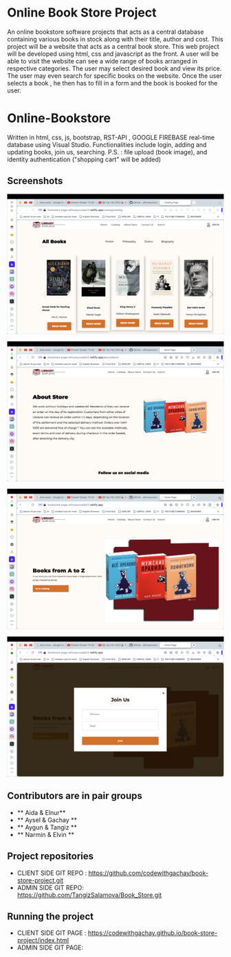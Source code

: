 # Online Book Store Project

An online bookstore software projects that acts as a central database containing various books in stock along with their title, author and cost. This project will be a website that acts as a central book store. This web project will be developed using html, css and javascript as the front. A user will be able to visit the website can see a wide range of books arranged in respective categories. The user may select desired book and view its price. The user may even search for specific books on the website. Once the user selects a book , he then has to fill in a form and the book is booked for the user.

# Online-Bookstore
Written in html, css, js, bootstrap, RST-API , GOOGLE FIREBASE real-time database using Visual Studio. 
Functionalities include login, adding and updating books, join us, searching.
P.S. : file upload (book image), and identity authentication ("shopping cart" will be added)

## Screenshots

![Alt text](<assets/image/screenshots/Screenshot 2023-10-24 at 12.24.32.png>)

![Alt text](<assets/image/screenshots/Screenshot 2023-10-24 at 12.24.40.png>)

![Alt text](<assets/image/screenshots/Screenshot 2023-10-24 at 12.24.58.png>)

![Alt text](<assets/image/screenshots/Screenshot 2023-10-24 at 12.25.04.png>)

## Contributors are in pair groups
- ** Aida & Elnur**
- ** Aysel & Gachay **
- ** Aygun & Tangiz **
- ** Narmin & Elvin **

## Project repositories
- CLIENT SIDE GIT REPO : https://github.com/codewithgachay/book-store-project.git
- ADMIN SIDE GIT REPO: https://github.com/TangizSalamova/Book_Store.git

## Running the project
- CLIENT SIDE GIT PAGE : https://codewithgachay.github.io/book-store-project/index.html
- ADMIN SIDE GIT PAGE:
